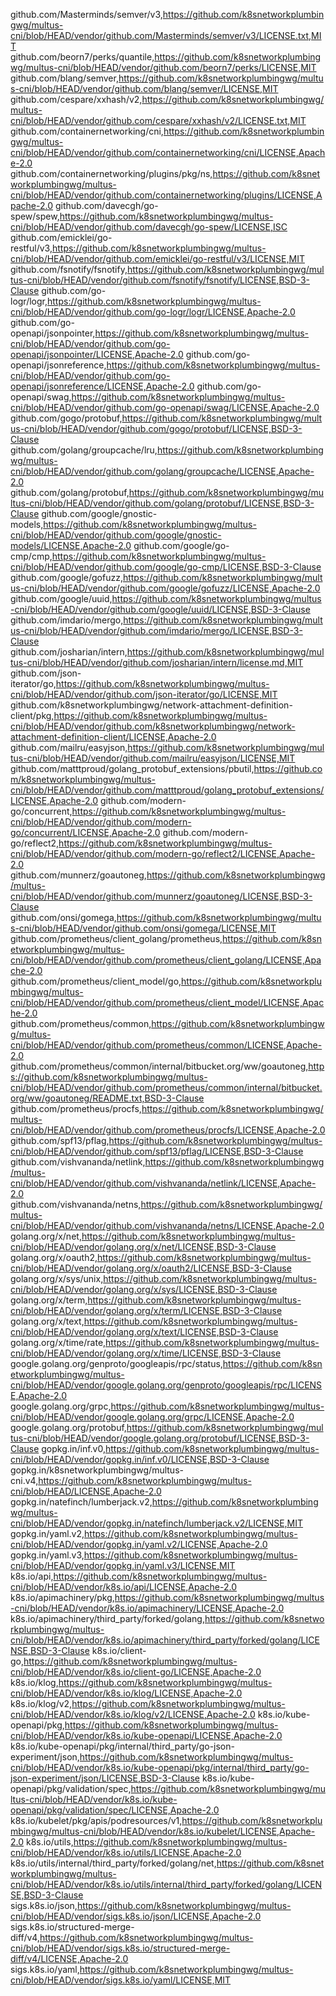 github.com/Masterminds/semver/v3,https://github.com/k8snetworkplumbingwg/multus-cni/blob/HEAD/vendor/github.com/Masterminds/semver/v3/LICENSE.txt,MIT
github.com/beorn7/perks/quantile,https://github.com/k8snetworkplumbingwg/multus-cni/blob/HEAD/vendor/github.com/beorn7/perks/LICENSE,MIT
github.com/blang/semver,https://github.com/k8snetworkplumbingwg/multus-cni/blob/HEAD/vendor/github.com/blang/semver/LICENSE,MIT
github.com/cespare/xxhash/v2,https://github.com/k8snetworkplumbingwg/multus-cni/blob/HEAD/vendor/github.com/cespare/xxhash/v2/LICENSE.txt,MIT
github.com/containernetworking/cni,https://github.com/k8snetworkplumbingwg/multus-cni/blob/HEAD/vendor/github.com/containernetworking/cni/LICENSE,Apache-2.0
github.com/containernetworking/plugins/pkg/ns,https://github.com/k8snetworkplumbingwg/multus-cni/blob/HEAD/vendor/github.com/containernetworking/plugins/LICENSE,Apache-2.0
github.com/davecgh/go-spew/spew,https://github.com/k8snetworkplumbingwg/multus-cni/blob/HEAD/vendor/github.com/davecgh/go-spew/LICENSE,ISC
github.com/emicklei/go-restful/v3,https://github.com/k8snetworkplumbingwg/multus-cni/blob/HEAD/vendor/github.com/emicklei/go-restful/v3/LICENSE,MIT
github.com/fsnotify/fsnotify,https://github.com/k8snetworkplumbingwg/multus-cni/blob/HEAD/vendor/github.com/fsnotify/fsnotify/LICENSE,BSD-3-Clause
github.com/go-logr/logr,https://github.com/k8snetworkplumbingwg/multus-cni/blob/HEAD/vendor/github.com/go-logr/logr/LICENSE,Apache-2.0
github.com/go-openapi/jsonpointer,https://github.com/k8snetworkplumbingwg/multus-cni/blob/HEAD/vendor/github.com/go-openapi/jsonpointer/LICENSE,Apache-2.0
github.com/go-openapi/jsonreference,https://github.com/k8snetworkplumbingwg/multus-cni/blob/HEAD/vendor/github.com/go-openapi/jsonreference/LICENSE,Apache-2.0
github.com/go-openapi/swag,https://github.com/k8snetworkplumbingwg/multus-cni/blob/HEAD/vendor/github.com/go-openapi/swag/LICENSE,Apache-2.0
github.com/gogo/protobuf,https://github.com/k8snetworkplumbingwg/multus-cni/blob/HEAD/vendor/github.com/gogo/protobuf/LICENSE,BSD-3-Clause
github.com/golang/groupcache/lru,https://github.com/k8snetworkplumbingwg/multus-cni/blob/HEAD/vendor/github.com/golang/groupcache/LICENSE,Apache-2.0
github.com/golang/protobuf,https://github.com/k8snetworkplumbingwg/multus-cni/blob/HEAD/vendor/github.com/golang/protobuf/LICENSE,BSD-3-Clause
github.com/google/gnostic-models,https://github.com/k8snetworkplumbingwg/multus-cni/blob/HEAD/vendor/github.com/google/gnostic-models/LICENSE,Apache-2.0
github.com/google/go-cmp/cmp,https://github.com/k8snetworkplumbingwg/multus-cni/blob/HEAD/vendor/github.com/google/go-cmp/LICENSE,BSD-3-Clause
github.com/google/gofuzz,https://github.com/k8snetworkplumbingwg/multus-cni/blob/HEAD/vendor/github.com/google/gofuzz/LICENSE,Apache-2.0
github.com/google/uuid,https://github.com/k8snetworkplumbingwg/multus-cni/blob/HEAD/vendor/github.com/google/uuid/LICENSE,BSD-3-Clause
github.com/imdario/mergo,https://github.com/k8snetworkplumbingwg/multus-cni/blob/HEAD/vendor/github.com/imdario/mergo/LICENSE,BSD-3-Clause
github.com/josharian/intern,https://github.com/k8snetworkplumbingwg/multus-cni/blob/HEAD/vendor/github.com/josharian/intern/license.md,MIT
github.com/json-iterator/go,https://github.com/k8snetworkplumbingwg/multus-cni/blob/HEAD/vendor/github.com/json-iterator/go/LICENSE,MIT
github.com/k8snetworkplumbingwg/network-attachment-definition-client/pkg,https://github.com/k8snetworkplumbingwg/multus-cni/blob/HEAD/vendor/github.com/k8snetworkplumbingwg/network-attachment-definition-client/LICENSE,Apache-2.0
github.com/mailru/easyjson,https://github.com/k8snetworkplumbingwg/multus-cni/blob/HEAD/vendor/github.com/mailru/easyjson/LICENSE,MIT
github.com/matttproud/golang_protobuf_extensions/pbutil,https://github.com/k8snetworkplumbingwg/multus-cni/blob/HEAD/vendor/github.com/matttproud/golang_protobuf_extensions/LICENSE,Apache-2.0
github.com/modern-go/concurrent,https://github.com/k8snetworkplumbingwg/multus-cni/blob/HEAD/vendor/github.com/modern-go/concurrent/LICENSE,Apache-2.0
github.com/modern-go/reflect2,https://github.com/k8snetworkplumbingwg/multus-cni/blob/HEAD/vendor/github.com/modern-go/reflect2/LICENSE,Apache-2.0
github.com/munnerz/goautoneg,https://github.com/k8snetworkplumbingwg/multus-cni/blob/HEAD/vendor/github.com/munnerz/goautoneg/LICENSE,BSD-3-Clause
github.com/onsi/gomega,https://github.com/k8snetworkplumbingwg/multus-cni/blob/HEAD/vendor/github.com/onsi/gomega/LICENSE,MIT
github.com/prometheus/client_golang/prometheus,https://github.com/k8snetworkplumbingwg/multus-cni/blob/HEAD/vendor/github.com/prometheus/client_golang/LICENSE,Apache-2.0
github.com/prometheus/client_model/go,https://github.com/k8snetworkplumbingwg/multus-cni/blob/HEAD/vendor/github.com/prometheus/client_model/LICENSE,Apache-2.0
github.com/prometheus/common,https://github.com/k8snetworkplumbingwg/multus-cni/blob/HEAD/vendor/github.com/prometheus/common/LICENSE,Apache-2.0
github.com/prometheus/common/internal/bitbucket.org/ww/goautoneg,https://github.com/k8snetworkplumbingwg/multus-cni/blob/HEAD/vendor/github.com/prometheus/common/internal/bitbucket.org/ww/goautoneg/README.txt,BSD-3-Clause
github.com/prometheus/procfs,https://github.com/k8snetworkplumbingwg/multus-cni/blob/HEAD/vendor/github.com/prometheus/procfs/LICENSE,Apache-2.0
github.com/spf13/pflag,https://github.com/k8snetworkplumbingwg/multus-cni/blob/HEAD/vendor/github.com/spf13/pflag/LICENSE,BSD-3-Clause
github.com/vishvananda/netlink,https://github.com/k8snetworkplumbingwg/multus-cni/blob/HEAD/vendor/github.com/vishvananda/netlink/LICENSE,Apache-2.0
github.com/vishvananda/netns,https://github.com/k8snetworkplumbingwg/multus-cni/blob/HEAD/vendor/github.com/vishvananda/netns/LICENSE,Apache-2.0
golang.org/x/net,https://github.com/k8snetworkplumbingwg/multus-cni/blob/HEAD/vendor/golang.org/x/net/LICENSE,BSD-3-Clause
golang.org/x/oauth2,https://github.com/k8snetworkplumbingwg/multus-cni/blob/HEAD/vendor/golang.org/x/oauth2/LICENSE,BSD-3-Clause
golang.org/x/sys/unix,https://github.com/k8snetworkplumbingwg/multus-cni/blob/HEAD/vendor/golang.org/x/sys/LICENSE,BSD-3-Clause
golang.org/x/term,https://github.com/k8snetworkplumbingwg/multus-cni/blob/HEAD/vendor/golang.org/x/term/LICENSE,BSD-3-Clause
golang.org/x/text,https://github.com/k8snetworkplumbingwg/multus-cni/blob/HEAD/vendor/golang.org/x/text/LICENSE,BSD-3-Clause
golang.org/x/time/rate,https://github.com/k8snetworkplumbingwg/multus-cni/blob/HEAD/vendor/golang.org/x/time/LICENSE,BSD-3-Clause
google.golang.org/genproto/googleapis/rpc/status,https://github.com/k8snetworkplumbingwg/multus-cni/blob/HEAD/vendor/google.golang.org/genproto/googleapis/rpc/LICENSE,Apache-2.0
google.golang.org/grpc,https://github.com/k8snetworkplumbingwg/multus-cni/blob/HEAD/vendor/google.golang.org/grpc/LICENSE,Apache-2.0
google.golang.org/protobuf,https://github.com/k8snetworkplumbingwg/multus-cni/blob/HEAD/vendor/google.golang.org/protobuf/LICENSE,BSD-3-Clause
gopkg.in/inf.v0,https://github.com/k8snetworkplumbingwg/multus-cni/blob/HEAD/vendor/gopkg.in/inf.v0/LICENSE,BSD-3-Clause
gopkg.in/k8snetworkplumbingwg/multus-cni.v4,https://github.com/k8snetworkplumbingwg/multus-cni/blob/HEAD/LICENSE,Apache-2.0
gopkg.in/natefinch/lumberjack.v2,https://github.com/k8snetworkplumbingwg/multus-cni/blob/HEAD/vendor/gopkg.in/natefinch/lumberjack.v2/LICENSE,MIT
gopkg.in/yaml.v2,https://github.com/k8snetworkplumbingwg/multus-cni/blob/HEAD/vendor/gopkg.in/yaml.v2/LICENSE,Apache-2.0
gopkg.in/yaml.v3,https://github.com/k8snetworkplumbingwg/multus-cni/blob/HEAD/vendor/gopkg.in/yaml.v3/LICENSE,MIT
k8s.io/api,https://github.com/k8snetworkplumbingwg/multus-cni/blob/HEAD/vendor/k8s.io/api/LICENSE,Apache-2.0
k8s.io/apimachinery/pkg,https://github.com/k8snetworkplumbingwg/multus-cni/blob/HEAD/vendor/k8s.io/apimachinery/LICENSE,Apache-2.0
k8s.io/apimachinery/third_party/forked/golang,https://github.com/k8snetworkplumbingwg/multus-cni/blob/HEAD/vendor/k8s.io/apimachinery/third_party/forked/golang/LICENSE,BSD-3-Clause
k8s.io/client-go,https://github.com/k8snetworkplumbingwg/multus-cni/blob/HEAD/vendor/k8s.io/client-go/LICENSE,Apache-2.0
k8s.io/klog,https://github.com/k8snetworkplumbingwg/multus-cni/blob/HEAD/vendor/k8s.io/klog/LICENSE,Apache-2.0
k8s.io/klog/v2,https://github.com/k8snetworkplumbingwg/multus-cni/blob/HEAD/vendor/k8s.io/klog/v2/LICENSE,Apache-2.0
k8s.io/kube-openapi/pkg,https://github.com/k8snetworkplumbingwg/multus-cni/blob/HEAD/vendor/k8s.io/kube-openapi/LICENSE,Apache-2.0
k8s.io/kube-openapi/pkg/internal/third_party/go-json-experiment/json,https://github.com/k8snetworkplumbingwg/multus-cni/blob/HEAD/vendor/k8s.io/kube-openapi/pkg/internal/third_party/go-json-experiment/json/LICENSE,BSD-3-Clause
k8s.io/kube-openapi/pkg/validation/spec,https://github.com/k8snetworkplumbingwg/multus-cni/blob/HEAD/vendor/k8s.io/kube-openapi/pkg/validation/spec/LICENSE,Apache-2.0
k8s.io/kubelet/pkg/apis/podresources/v1,https://github.com/k8snetworkplumbingwg/multus-cni/blob/HEAD/vendor/k8s.io/kubelet/LICENSE,Apache-2.0
k8s.io/utils,https://github.com/k8snetworkplumbingwg/multus-cni/blob/HEAD/vendor/k8s.io/utils/LICENSE,Apache-2.0
k8s.io/utils/internal/third_party/forked/golang/net,https://github.com/k8snetworkplumbingwg/multus-cni/blob/HEAD/vendor/k8s.io/utils/internal/third_party/forked/golang/LICENSE,BSD-3-Clause
sigs.k8s.io/json,https://github.com/k8snetworkplumbingwg/multus-cni/blob/HEAD/vendor/sigs.k8s.io/json/LICENSE,Apache-2.0
sigs.k8s.io/structured-merge-diff/v4,https://github.com/k8snetworkplumbingwg/multus-cni/blob/HEAD/vendor/sigs.k8s.io/structured-merge-diff/v4/LICENSE,Apache-2.0
sigs.k8s.io/yaml,https://github.com/k8snetworkplumbingwg/multus-cni/blob/HEAD/vendor/sigs.k8s.io/yaml/LICENSE,MIT

